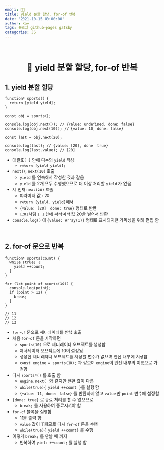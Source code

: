 ```yaml
---
emoji: 👨‍💻
title: yield 분할 할당, for-of 반복
date: '2021-10-15 00:00:00'
author: Kay
tags: 블로그 github-pages gatsby
categories: JS
---
```


<br>

<h1 align="center">
  👋  yield 분할 할당, for-of 반복
</h1>

## 1. yield 분할 할당

```tsx
function* sports() {
  return [yield yield];
}

const obj = sports();

console.log(obj.next()); // {value: undefined, done: false}
console.log(obj.next(10)); // {value: 10, done: false}

const last = obj.next(20);

console.log(last); // {value: [20], done: true}
console.log(last.value); // [20]
```

- 대괄호`[ ]` 안에 다수의 `yield` 작성
  - `return [yield yield];`
- `next()`, `next(10)` 호출
  - `yield` 를 연속해서 작성한 것과 같음
  - `yield` 를 2개 모두 수행했으므로 더 이상 처리할 `yield` 가 없음
- 세 번째 `next(20)` 호출
  - 파라미터 값 : 20
  - `return [yield, yield]`에서
  - `{value: [20], done: true}` 형태로 반환
  - `[20]`처럼 `[ ]` 안에 파라미터 값 20을 넣어서 반환
- `console.log()` 에 `{value: Array(1)}` 형태로 표시되지만 가독성을 위해 편집 함

<br>

## 2. for-of 문으로 반복

```tsx
function* sports(count) {
  while (true) {
    yield ++count;
  }
}

for (let point of sports(10)) {
  console.log(point);
  if (point > 12) {
    break;
  }
}

// 11
// 12
// 13
```

- `for-of` 문으로 제너레이터를 반복 호출
- 처음 `for-of` 문을 시작하면
  - `sports(10)` 으로 제너레이터 오브젝트를 생성함
  - 제너레이터 오브젝트에 10이 설정됨
  - 생성한 제너레이터 오브젝트를 저장할 변수가 없으며 엔진 내부에 저장함
  - `const engine = sports(10);` 과 같으며 `engine`이 엔진 내부의 이름으로 가정함
- 다시 `sports*()` 를 호출 함
  - `engine.next()` 와 같지만 반환 값이 다름
  - `while(true){ yield ++count }`를 실행 함
  - `{value: 11, done: false}` 를 반환하지 않고 `value` 만 `point` 변수에 설정함
- `{done: true}` 로 종료 처리를 할 수 없으므로
  - `break;` 를 사용하여 종료시켜야 함
- `for-of` 블록을 실행함
  - 11을 출력 함
  - `value` 값이 11이므로 다시 `for-of` 문을 수행
  - `while(true){ yield ++count}` 를 수행
- 이렇게 `break;` 를 만날 때 까지
  - 반복하여 `yield ++count;` 를 실행 함

<br>

```toc

```
